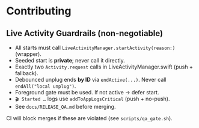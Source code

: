 # Contributing

## Live Activity Guardrails (non-negotiable)
- All starts must call `LiveActivityManager.startActivity(reason:)` (wrapper).
- Seeded start is **private**; never call it directly.
- Exactly two `Activity.request` calls in LiveActivityManager.swift (push + fallback).
- Debounced unplug ends **by ID** via `endActive(...)`. Never call `endAll("local unplug")`.
- Foreground gate must be used. If not active → defer start.
- `🎬 Started …` logs use `addToAppLogsCritical` (push + no-push).
- See `docs/RELEASE_QA.md` before merging.

CI will block merges if these are violated (see `scripts/qa_gate.sh`).
